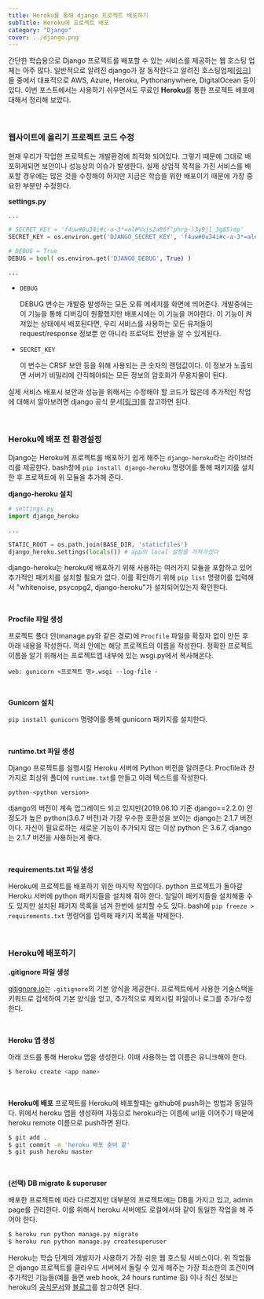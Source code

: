 ```yaml
---
title: Heroku를 통해 django 프로젝트 배포하기
subTitle: Heroku에 프로젝트 배포
category: "Django"
cover: ../django.png
---
```

간단한 학습용으로 Django 프로젝트를 배포할 수 있는 서비스를 제공하는 웹 호스팅 업체는 아주 많다. 일반적으로 알려진 django가 잘 동작한다고 알려진 호스팅업체[[링크](http://djangofriendly.com/hosts/)]들 중에서 대표적으로 AWS, Azure, Heroku, Pythonanywhere, DigitalOcean 등이 있다. 이번 포스트에서는 사용하기 쉬우면서도 무료인 **Heroku**를 통한 프로젝트 배포에 대해서 정리해 보았다.

<br>

### 웹사이트에 올리기 프로젝트 코드 수정
현재 우리가 작업한 프로젝트는 개발환경에 최적화 되어있다. 그렇기 때문에 그대로 배포하게되면 보안이나 성능상의 이슈가 발생한다. 실제 상업적 목적을 가진 서비스를 배포할 경우에는 많은 것을 수정해야 하지만 지금은 학습을 위한 배포이기 때문에 가장 중요한 부분만 수정한다. 

**settings.py**
```python
...

# SECRET_KEY = 'f4uw#0u34i#c-a-3*=al#%%js2a86f^phrp-)3y9jl_3g85)mp'
SECRET_KEY = os.environ.get('DJANGO_SECRET_KEY', 'f4uw#0u34i#c-a-3*=al#%%js2a86f^phrp-)3y9jl_3g85)mp')

# DEBUG = True
DEBUG = bool( os.environ.get('DJANGO_DEBUG', True) )

...
```
- `DEBUG`

    DEBUG 변수는 개발중 발생하는 모든 오류 메세지를 화면에 띄어준다. 개발중에는 이 기능을 통해 디버깅이 원활했지만 배포시에는 이 기능을 꺼야한다. 이 기능이 켜져있는 상태에서 배포된다면, 우리 서비스를 사용하는 모든 유저들이 request/response 정보뿐 만 아니라 프로덕트 전반을 알 수 있게된다.

- `SECRET_KEY`

    이 변수는 CRSF 보안 등을 위해 사용되는 큰 숫자의 랜덤값이다. 이 정보가 노출되면 서버가 비밀리에 간직해야되는 모든 정보의 암호화가 무용지물이 된다.

실제 서비스 배포시 보안과 성능을 위해서는 수정해야 할 코드가 많은데 추가적인 작업에 대해서 알아보려면 django 공식 문서[[링크](https://docs.djangoproject.com/en/2.0/howto/deployment/checklist/)]를 참고하면 된다.

<br>

### Heroku에 배포 전 환경설정
Django는 Heroku에 프로젝트를 배포하기 쉽게 해주는 `django-heroku`라는 라이브러리를 제공한다. bash창에 `pip install django-heroku` 명령어를 통해 패키지를 설치한 후 프로젝트에 위 모듈을 추가해 준다.

**django-heroku 설치**
```python
# settings.py
import django_heroku

...

STATIC_ROOT = os.path.join(BASE_DIR, 'staticfiles')
django_heroku.settings(locals()) # app의 local 설정을 가져가겠다
```
django-heroku는 heroku에 배포하기 위해 사용하는 여러가지 모듈을 포함하고 있어 추가적인 패키치를 설치할 필요가 없다. 이를 확인하기 위해 `pip list` 명령어를 입력해서 "whitenoise, psycopg2, django-heroku"가 설치되어있는지 확인한다.

<br>

**Procfile 파일 생성**

프로젝트 폴더 안(manage.py와 같은 경로)에 `Procfile` 파일을 확장자 없이 만든 후 아래 내용을 작성한다. 꺽쇠 안에는 해당 프로젝트의 이름을 작성한다. 정확한 프로젝트 이름을 알기 위해서는 프로젝트앱 내부에 있는 wsgi.py에서 복사해온다.
```
web: gunicorn <프로젝트 명>.wsgi --log-file -
```

<br>

**Gunicorn 설치**

`pip install gunicorn` 명령어를 통해 gunicorn 패키지를 설치한다.

<br>

**runtime.txt 파일 생성**

Django 프로젝트를 실행시킬 Heroku 서버에 Python 버전을 알려준다. Procfile과 찬가지로 최상위 폴더에 `runtime.txt`를 만들고 아래 텍스트를 작성한다.
```
python-<python version>
```
django의 버전이 계속 업그레이드 되고 있지만(2019.06.10 기준 django==2.2.0) 안정도가 높은 python(3.6.7 버전)과 가장 우수한 호환성을 보이는 django는 2.1.7 버전이다. 자신이 필요로하는 새로운 기능이 추가되지 않는 이상 python 은 3.6.7, django는 2.1.7 버전을 사용하는게 좋다.

<br>

**requirements.txt 파일 생성**

Heroku에 프로젝트를 배포하기 위한 마지막 작업이다. python 프로젝트가 돌아갈 Heroku 서버에 python 패키지들을 설치해 줘야 한다. 일일이 패키지들을 설치해줄 수도 있지만 설치된 패키지 목록을 넘겨 한번에 설치할 수도 있다. bash에 `pip freeze > requirements.txt` 명령어를 입력해 패키지 목록을 박제한다.

<br>

### Heroku에 배포하기

**.gitignore 파일 생성**

[gitignore.io](https://www.gitignore.io/)는 `.gitignore`의 기본 양식을 제공한다. 프로젝트에서 사용한 기술스택을 키워드로 검색하여 기본 양식을 얻고, 추가적으로 제외시킬 파일이나 로그를 추가/수정 한다.

<br>

**Heroku 앱 생성**

아래 코드를 통해 Heroku 앱을 생성한다. 이때 사용하는 앱 이름은 유니크해야 한다.
```bash
$ heroku create <app name>
```

 <br>

 **Heroku에 배포**
 프로젝트를 Heroku에 배포할때는 github에 push하는 방법과 동일하다. 위에서 heroku 앱을 생성하며 자동으로 heroku라는 이름에 url을 이어주기 때문에 heroku remote 이름으로 push하면 된다.
 ```bash
$ git add .
$ git commit -m 'heroku 배포 준비 끝'
$ git push heroku master
```

<br>

**(선택) DB migrate & superuser**

배포한 프로젝트에 따라 다르겠지만 대부분의 프로젝트에는 DB를 가지고 있고, admin page를 관리한다. 이를 위해서 heroku 서버에도 로컬에서와 같이 동일한 작업을 해 주어야 한다.
```bash
$ heroku run python manage.py migrate
$ heroku run python manage.py createsuperuser
```

Heroku는 학습 단계의 개발자가 사용하기 가장 쉬운 웹 호스팅 서비스이다. 위 작업들은 django 프로젝트를 클라우드 서버에서 돌릴 수 있게 해주는 가장 최소한의 조건이며 추가적인 기능들(예를 들면 web hook, 24 hours runtime 등) 이나 최신 정보는 heroku의 [공식문서](https://devcenter.heroku.com/)와 [블로그](https://blog.heroku.com/)를 참고하면 된다.